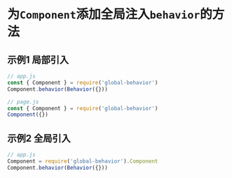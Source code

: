 # 为`Component`添加全局注入`behavior`的方法

## 示例1 局部引入

```js
// app.js
const { Component } = require('global-behavior')
Component.behavior(Behavior({}))

// page.js
const { Component } = require('global-behavior')
Component({})
```

## 示例2 全局引入

```js
// app.js
Component = require('global-behavior').Component
Component.behavior(Behavior({}))
```
